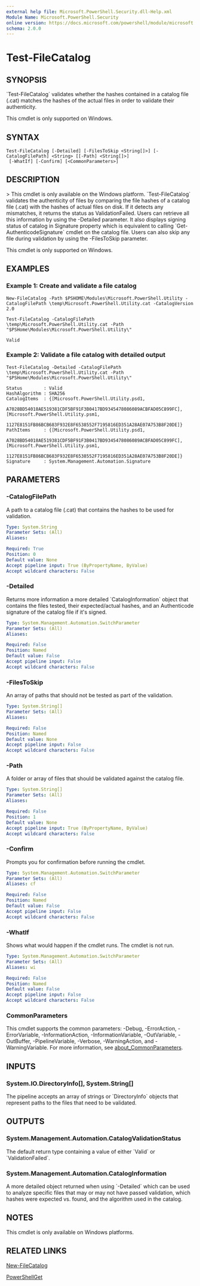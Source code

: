 ```yaml
---
external help file: Microsoft.PowerShell.Security.dll-Help.xml
Module Name: Microsoft.PowerShell.Security
online version: https://docs.microsoft.com/powershell/module/microsoft.powershell.security/test-filecatalog?view=powershell-7.1&WT.mc_id=ps-gethelp
schema: 2.0.0
---
```


# Test-FileCatalog

## SYNOPSIS
\`Test-FileCatalog\` validates whether the hashes contained in a catalog file (.cat) matches the hashes of the actual files in order to validate their authenticity.

This cmdlet is only supported on Windows.

## SYNTAX

```
Test-FileCatalog [-Detailed] [-FilesToSkip <String[]>] [-CatalogFilePath] <String> [[-Path] <String[]>]
 [-WhatIf] [-Confirm] [<CommonParameters>]
```

## DESCRIPTION
\> This cmdlet is only available on the Windows platform.
\`Test-FileCatalog\` validates the authenticity of files by comparing the file hashes of a catalog file (.cat) with the hashes of actual files on disk.
If it detects any mismatches, it returns the status as ValidationFailed.
Users can retrieve all this information by using the -Detailed parameter.
It also displays signing status of catalog in Signature property which is equivalent to calling \`Get-AuthenticodeSignature\` cmdlet on the catalog file.
Users can also skip any file during validation by using the -FilesToSkip parameter.

This cmdlet is only supported on Windows.

## EXAMPLES

### Example 1: Create and validate a file catalog
```
New-FileCatalog -Path $PSHOME\Modules\Microsoft.PowerShell.Utility -CatalogFilePath \temp\Microsoft.PowerShell.Utility.cat -CatalogVersion 2.0

Test-FileCatalog -CatalogFilePath \temp\Microsoft.PowerShell.Utility.cat -Path "$PSHome\Modules\Microsoft.PowerShell.Utility\"

Valid
```

### Example 2: Validate a file catalog with detailed output
```
Test-FileCatalog -Detailed -CatalogFilePath \temp\Microsoft.PowerShell.Utility.cat -Path "$PSHome\Modules\Microsoft.PowerShell.Utility\"

Status        : Valid
HashAlgorithm : SHA256
CatalogItems  : {[Microsoft.PowerShell.Utility.psd1,
                A7028BD54018AE519381CDF5BF91F3B0417BD9345478086089ACBFAD05C899FC], [Microsoft.PowerShell.Utility.psm1,
                1127E8151FB86BCB683F932E8F6538552F7195816ED351A28AE07A753B8F20DE]}
PathItems     : {[Microsoft.PowerShell.Utility.psd1,
                A7028BD54018AE519381CDF5BF91F3B0417BD9345478086089ACBFAD05C899FC], [Microsoft.PowerShell.Utility.psm1,
                1127E8151FB86BCB683F932E8F6538552F7195816ED351A28AE07A753B8F20DE]}
Signature     : System.Management.Automation.Signature
```

## PARAMETERS

### -CatalogFilePath
A path to a catalog file (.cat) that contains the hashes to be used for validation.

```yaml
Type: System.String
Parameter Sets: (All)
Aliases:

Required: True
Position: 0
Default value: None
Accept pipeline input: True (ByPropertyName, ByValue)
Accept wildcard characters: False
```

### -Detailed
Returns more information a more detailed \`CatalogInformation\` object that contains the files tested, their expected/actual hashes, and an Authenticode signature of the catalog file if it's signed.

```yaml
Type: System.Management.Automation.SwitchParameter
Parameter Sets: (All)
Aliases:

Required: False
Position: Named
Default value: False
Accept pipeline input: False
Accept wildcard characters: False
```

### -FilesToSkip
An array of paths that should not be tested as part of the validation.

```yaml
Type: System.String[]
Parameter Sets: (All)
Aliases:

Required: False
Position: Named
Default value: None
Accept pipeline input: False
Accept wildcard characters: False
```

### -Path
A folder or array of files that should be validated against the catalog file.

```yaml
Type: System.String[]
Parameter Sets: (All)
Aliases:

Required: False
Position: 1
Default value: None
Accept pipeline input: True (ByPropertyName, ByValue)
Accept wildcard characters: False
```

### -Confirm
Prompts you for confirmation before running the cmdlet.

```yaml
Type: System.Management.Automation.SwitchParameter
Parameter Sets: (All)
Aliases: cf

Required: False
Position: Named
Default value: False
Accept pipeline input: False
Accept wildcard characters: False
```

### -WhatIf
Shows what would happen if the cmdlet runs.
The cmdlet is not run.

```yaml
Type: System.Management.Automation.SwitchParameter
Parameter Sets: (All)
Aliases: wi

Required: False
Position: Named
Default value: False
Accept pipeline input: False
Accept wildcard characters: False
```

### CommonParameters
This cmdlet supports the common parameters: -Debug, -ErrorAction, -ErrorVariable, -InformationAction, -InformationVariable, -OutVariable, -OutBuffer, -PipelineVariable, -Verbose, -WarningAction, and -WarningVariable. For more information, see [about_CommonParameters](http://go.microsoft.com/fwlink/?LinkID=113216).

## INPUTS

### System.IO.DirectoryInfo[], System.String[]
The pipeline accepts an array of strings or \`DirectoryInfo\` objects that represent paths to the files that need to be validated.

## OUTPUTS

### System.Management.Automation.CatalogValidationStatus
The default return type containing a value of either \`Valid\` or \`ValidationFailed\`.

### System.Management.Automation.CatalogInformation
A more detailed object returned when using \`-Detailed\` which can be used to analyze specific files that may or may not have passed validation, which hashes were expected vs.
found, and the algorithm used in the catalog.

## NOTES
This cmdlet is only available on Windows platforms.

## RELATED LINKS

[New-FileCatalog]()

[PowerShellGet]()

